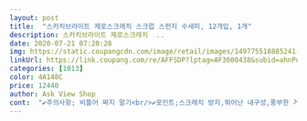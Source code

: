 ```yaml
---
layout: post 
title:  "스카치브라이트 제로스크래치 스크럽 스펀지 수세미, 12개입, 1개" 
description: 스카치브라이트 제로스크래치  ..
date: 2020-07-21 07:20:28 
img: https://static.coupangcdn.com/image/retail/images/149775518885241-ed1d8fd9-058e-4f28-873a-2ba8d2fc37ae.jpg 
linkUrl: https://link.coupang.com/re/AFFSDP?lptag=AF3600438&subid=ahnPublicAsk&pageKey=340124552&itemId=1083068986&vendorItemId=5586855996&traceid=V0-113-df28e57704d8815c 
categories: [1013] 
color: 4A148C 
price: 12440 
author: Ask View Shop 
cont:  "✔️주의사항; 비틀어 짜지 말기<br/>✔️포인트;스크래치 방지,뛰어난 내구성,풍부한 거품<br/>간혹 기름때나 굳은 양념 등등<br/>갯수도 여유있어서 자주 바꿔 사용해야겠어요!<br/>거품도 풍성하게 잘 나네요 ㅎㅎㅎ<br/>거품이 잘 나지않으면 왠지 설거지를 해도 개운한 느낌이 안들어서요.<br/> 뽀드득 소리에 기분까지 상쾌한 느낌이 듭니다.<br/><br/>그게 요 수세미의 장점이에요<br/>그리고 인체에는 무해하지만 물고기에 영향을 줄 수 있으니 어항이나 수족관 사용은 삼가해야해요<br/>그립감도 좋고 말랑말랑해서 사용이 편해요 ㅎㅎ<br/>기존꺼와 조금 차이는 나지만 흠집 걱정없이 깨끗한<br/>기존에 쓰던 수세미도 비틀어진 땅콩모양의 수세미를 사용<br/>너무 얇거나 넓으면 손에서 미끄러지더라구여.<br/><br/>다양한 수세미를 사용해 봤습니다만 양면사용가능으로<br/>단, 크리스탈이나 흠집이 나기 쉬운 고급식기 사용시에는 조심해서 사용해야해요.<br/><br/>단점이라면 제가 남자인데 손이 좀 작은편입니다.<br/> 제가 쓰기에도 수세미가 약간 큰 느낌이에요.<br/> 손이 작으신 분들은 사용하기가 좀 불편하실 수도 있습니다.<br/> 전체적인 크기가 아니고두께가 좀 두꺼운 느낌? 이네요.<br/><br/>덧대어져 있었던건데 사용감이 좋아 또 찾게 되었습니다.<br/><br/>때에따라 둘 다 사용할수 있어 좋네요.<br/><br/>로켓배송이니 배송은 뭐 정말 로켓이었고요.<br/> 포장상태 양호!!<br/>물기 짜낸후 말리기<br/>부드러운 뜨개수세미 하나랑<br/>비슷한 형태의 타사 수세미 사용중인데요.<br/> 수세미부분, 스펀지부분으로 나누어져 있고요.<br/> 일반적인 설거지는 수세미부분을 이용 그리고 스크래치나 잔기스가 나기 쉬운 팬이나 유리식기는 스펀지 부분으로 설거지를 하게 되는데요.<br/> 스펀지 부분으로 하다보면 설거지감과 밀착되버려서 부드럽게 미끄러지지않고 걸리는 느낌이 있거든요.<br/> 그런데 이건 그런 걸리는 느낌이 훨신 덜합니다.<br/><br/>뻣뻣한 쪽으로 박박 문질러도 스크래치가 나지 않아요<br/>사진에 세번째?가 세제를 반펌핑 정도해서 거품낸 거고요.<br/> 설거지감에 수세미질하고 난 다움이 네번째, 다섯번째 사진 인데요.<br/> 설거지감은 일반 그릇만 대여섯개하고 라면 냄비하나 수저3벌 접시하나 정도였어요.<br/> 세제는 프주방세제 거품도 잘나고 세제는 더 조금 사용해도 될듯 합니다.<br/><br/>설거지를 할수 있는 큰 장점이에요<br/>수족관 어항을 닦는데 사용하지 말기<br/>스크래치 있는 쪽으로는 스테인리스 냄비 특히 태웠을때도 요긴하게 사용할수있어 너무 좋더라고요.<br/> 저만 태우나 모르겠지만요.<br/>ㅋ<br/>스크래치부분과 스폰지,스폰지에 입자가 조금더 큰모양이<br/>아직 삼서일 정도 사용한 후라서 내구성이 어느정도인지는 잘 모르겠는데요.<br/> 꽤 오래사용할것 같아요.<br/> 그치만 주방용품이니 적당한 시기에는 바꾸는게 위생에는 더 좋겠죠? ^^<br/>요 스카치브라이트수세미는<br/>용도에 맞게 사용할수 있는 제로 스크래치 스펀지수세미.<br/><br/>유리그릇,코팅된 용기,코팅 프라이팬,고급식기류는 스폰지방향으로<br/>은사수세미 하나 총 두 개 구비해놓고 사용했어요.<br/><br/>일반 뜨개수세미는 너무 부드러워서<br/>자주 찾게됩니다.<br/><br/>잘 닦이지 않는 경우가 있는데,<br/>적은양의 세재로도 풍부한 거품이 잘 나서 설거지 하는 맛이 납니다.<br/><br/>제 후기가 도움이 되셨길 바랍니다<br/>크기도 딱 손바닥에 쥐기 편해요<br/>크리스탈 고급식기에는 흠집발생<br/>평소엔<br/>한쪽은 부드럽고 한쪽은 까끌해서<br/>했어요.<br/><br/>" 
---
```

